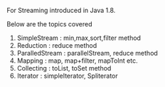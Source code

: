 For Streaming introduced in Java 1.8.

Below are the topics covered
1. SimpleStream : min,max,sort,filter method
2. Reduction : reduce method
3. ParalledStream : parallelStream, reduce method
4. Mapping : map, map+filter, mapToInt etc.
5. Collecting :  toList, toSet method
6. Iterator : simpleIterator, Spliterator
